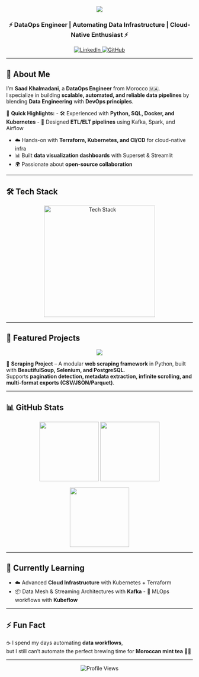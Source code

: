 <div align="center">
  <img src="https://capsule-render.vercel.app/api?type=waving&color=gradient&height=200&section=header&text=Saad%20Khalmadani%20🚀&fontSize=40&animation=fadeIn&fontAlignY=40" />
  
  <h3>⚡ DataOps Engineer | Automating Data Infrastructure | Cloud-Native Enthusiast ⚡</h3>
  
  <a href="https://www.linkedin.com/in/saad-khalmadani" target="_blank">
    <img src="https://img.shields.io/badge/LinkedIn-blue?style=flat&logo=linkedin" alt="LinkedIn"/>
  </a>
  <a href="https://github.com/SaadkhPy" target="_blank">
    <img src="https://img.shields.io/badge/GitHub-black?style=flat&logo=github" alt="GitHub"/>
  </a>
</div>

---

## 🚀 About Me  

I’m **Saad Khalmadani**, a **DataOps Engineer** from Morocco 🇲🇦.  
I specialize in building **scalable, automated, and reliable data pipelines** by blending **Data Engineering** with **DevOps principles**.  

🔹 **Quick Highlights:** - 🛠️ Experienced with **Python, SQL, Docker, and Kubernetes** - 🔄 Designed **ETL/ELT pipelines** using Kafka, Spark, and Airflow  
- ☁️ Hands-on with **Terraform, Kubernetes, and CI/CD** for cloud-native infra  
- 📊 Built **data visualization dashboards** with Superset & Streamlit  
- 🌍 Passionate about **open-source collaboration**

---

## 🛠️ Tech Stack

<p align="center">
  <img src="https://i.imgur.com/eBf23vN.png" alt="Tech Stack" width="300"/>
</p>

---

## 📌 Featured Projects  

<p align="center">
  <a href="https://github.com/SaadkhPy/scraping-project">
    <img src="https://github-readme-stats.vercel.app/api/pin/?username=SaadkhPy&repo=scraping-project&theme=radical" />
  </a>
</p>

📖 **Scraping Project** – A modular **web scraping framework** in Python, built with **BeautifulSoup, Selenium, and PostgreSQL**.  
Supports **pagination detection, metadata extraction, infinite scrolling, and multi-format exports (CSV/JSON/Parquet)**.  

---

## 📊 GitHub Stats  

<p align="center">
  <img src="https://github-readme-stats.vercel.app/api?username=SaadkhPy&show_icons=true&theme=radical" height="160" />
  <img src="https://github-readme-stats.vercel.app/api/top-langs/?username=SaadkhPy&layout=compact&theme=radical" height="160" />
</p>

<p align="center">
  <img src="https://streak-stats.demolab.com?user=SaadkhPy&theme=radical" height="160" />
</p>

---

## 🌱 Currently Learning  

- ☁️ Advanced **Cloud Infrastructure** with Kubernetes + Terraform  
- 📦 Data Mesh & Streaming Architectures with **Kafka** - 🤖 MLOps workflows with **Kubeflow**

---

## ⚡ Fun Fact  

☕ I spend my days automating **data workflows**,  
but I still can’t automate the perfect brewing time for **Moroccan mint tea** 🍵😂  

---

<div align="center">
  <img src="https://komarev.com/ghpvc/?username=SaadkhPy&label=Profile%20Views&color=blueviolet&style=flat" alt="Profile Views"/>
</div>

